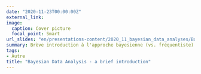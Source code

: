 ```yaml
---
date: "2020-11-23T00:00:00Z"
external_link: 
image:
  caption: Cover picture
  focal_point: Smart
url_slides: "en/presentations-content/2020_11_bayesian_data_analyses/BayesianDataAnalysis2020.pdf"
summary: Brève introduction à l'approche bayesienne (vs. fréquentiste) en statistique lors d'une rencontre entre plusieurs laboratoires de recherche de l'École des Sciences de la Communication Humaine
tags:
- Autre
title: "Bayesian Data Analysis - a brief introduction"
---
```




